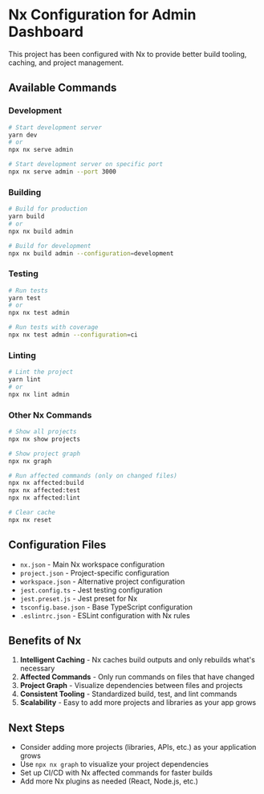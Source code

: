 # Nx Configuration for Admin Dashboard

This project has been configured with Nx to provide better build tooling, caching, and project management.

## Available Commands

### Development
```bash
# Start development server
yarn dev
# or
npx nx serve admin

# Start development server on specific port
npx nx serve admin --port 3000
```

### Building
```bash
# Build for production
yarn build
# or
npx nx build admin

# Build for development
npx nx build admin --configuration=development
```

### Testing
```bash
# Run tests
yarn test
# or
npx nx test admin

# Run tests with coverage
npx nx test admin --configuration=ci
```

### Linting
```bash
# Lint the project
yarn lint
# or
npx nx lint admin
```

### Other Nx Commands
```bash
# Show all projects
npx nx show projects

# Show project graph
npx nx graph

# Run affected commands (only on changed files)
npx nx affected:build
npx nx affected:test
npx nx affected:lint

# Clear cache
npx nx reset
```

## Configuration Files

- `nx.json` - Main Nx workspace configuration
- `project.json` - Project-specific configuration
- `workspace.json` - Alternative project configuration
- `jest.config.ts` - Jest testing configuration
- `jest.preset.js` - Jest preset for Nx
- `tsconfig.base.json` - Base TypeScript configuration
- `.eslintrc.json` - ESLint configuration with Nx rules

## Benefits of Nx

1. **Intelligent Caching** - Nx caches build outputs and only rebuilds what's necessary
2. **Affected Commands** - Only run commands on files that have changed
3. **Project Graph** - Visualize dependencies between files and projects
4. **Consistent Tooling** - Standardized build, test, and lint commands
5. **Scalability** - Easy to add more projects and libraries as your app grows

## Next Steps

- Consider adding more projects (libraries, APIs, etc.) as your application grows
- Use `npx nx graph` to visualize your project dependencies
- Set up CI/CD with Nx affected commands for faster builds
- Add more Nx plugins as needed (React, Node.js, etc.) 